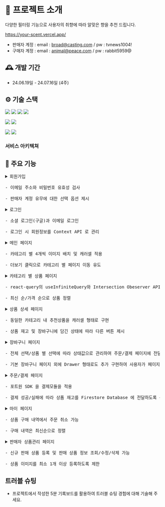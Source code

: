# 🌷 프로젝트 소개

다양한 필터링 기능으로 사용자의 취향에 따라 알맞은 향을 추천 드립니다.

https://your-scent.vercel.app/

- 판매자 계정 : email : broad@casting.com / pw : tvnews1004!
- 구매자 계정 : email : animal@peace.com / pw : rabbit5959@
  <br>

## 🕰️ 개발 기간

- 24.06.19일 - 24.07.16일 (4주)

## ⚙️ 기술 스택

<img src="https://img.shields.io/badge/React-61DAFB?style=for-the-badge&logo=React&logoColor=white"> <img src="https://img.shields.io/badge/TypeScript-3178C6?style=for-the-badge&logo=TypeScript&logoColor=white"> <img src="https://img.shields.io/badge/Vite-646CFF?style=for-the-badge&logo=vite&logoColor=white"> <img src="https://img.shields.io/badge/Tailwindcss-06B6D4?style=for-the-badge&logo=tailwindcss&logoColor=white">

<img src="https://img.shields.io/badge/React Query-FF4154?style=for-the-badge&logo=reactquery&logoColor=white"> <img src="https://img.shields.io/badge/React Hook Form-EC5990?style=for-the-badge&logo=reacthookform&logoColor=white">

<img src="https://img.shields.io/badge/Firebase-FFCA28?style=for-the-badge&logo=firebase&logoColor=white">

<img src="https://img.shields.io/badge/Vercel-000000?style=for-the-badge&logo=netlify&logoColor=white">

<br/>

### 서비스 아키텍쳐

## 📌 주요 기능

<pre>
<details>
<summary>회원가입</summary>
<img src="./src/utils/READMEimage/Signup.png" className="w-84">
</details>
- 이메일 주소와 비밀번호 유효성 검사 </br>
- 판매자 계정 유무에 대한 선택 옵션 제시

<details>
<summary>로그인</summary>
<img src="./src/utils/READMEimage/Login.png" className="w-84">
</details>
- 소셜 로그인(구글)과 이메일 로그인 </br>
- 로그인 시 회원정보를 Context API 로 관리

<details>
<summary>메인 페이지</summary>
<img src="./src/utils/READMEimage/Main.png" className="w-84">
</details>
- 카테고리 별 4개씩 이미지 배치 및 캐러셀 적용 </br>
- 더보기 클릭으로 카테고리 별 페이지 이동 유도

<details>
<summary>카테고리 별 상품 페이지</summary>
<img src="./src/utils/READMEimage/Category.png" className="w-84">
</details>
- react-query의 useInfiniteQuery와 Intersection Obeserver API를 사용한 무한 스크롤 구현 </br>
- 최신 순/가격 순으로 상품 정렬

<details>
<summary>상품 상세 페이지</summary>
<img src="./src/utils/READMEimage/ProductDetail.png" className="w-84">
</details>
- 동일한 카테고리 내 추천상품을 캐러셀 형태로 구현 </br>
- 상품 재고 및 장바구니에 담긴 상태에 따라 다른 버튼 제시

<details>
<summary>장바구니 페이지</summary>
<img src="./src/utils/READMEimage/CartDrawer.png" className="w-84">
<img src="./src/utils/READMEimage/Cart.png" className="w-84">
</details>
- 전체 선택/상품 별 선택에 따라 상태값으로 관리하여 주문/결제 페이지에 전달 </br>
- 기본 장바구니 페이지 외에 Drawer 형태로도 추가 구현하여 사용자가 페이지 이동 없이 아이콘 클릭만으로 상시 장바구니 확인이 가능하게 함

<details>
<summary>주문/결제 페이지</summary>
<img src="./src/utils/READMEimage/Order.png" className="w-84">
<img src="./src/utils/READMEimage/Dialog.png" className="w-84">
<img src="./src/utils/READMEimage/Pay.png" className="w-84">
</details>
- 포트원 SDK 을 결제모듈을 적용 </br>
- 결제 성공/실패에 따라 상품 재고를 Firestore Database 에 전달하도록 구현

<details>
<summary>마이 페이지</summary>
<img src="./src/utils/READMEimage/OrderHistory.png" className="w-84">
</details>
- 상품 구매 내역에서 주문 취소 가능 </br>
- 구매 내역은 최신순으로 정렬

<details>
<summary>판매자 상품관리 페이지</summary>
<img src="./src/utils/READMEimage/NewProductUpload.png" className="w-84">
<img src="./src/utils/READMEimage/EditProduct.png" className="w-84">
<img src="./src/utils/READMEimage/SalesHistory.png" className="w-84">
</details>
- 신규 판매 상품 등록 및 판매 상품 정보 조회/수정/삭제 가능 </br>
- 상품 이미지를 최소 1개 이상 등록하도록 제한
</pre>

## 트러블 슈팅

- 프로젝트에서 작성한 5분 기록보드를 활용하여 트러블 슈팅 경험에 대해 기술해 주세요.
